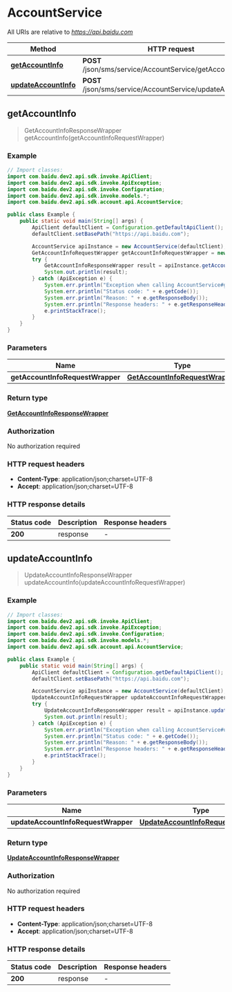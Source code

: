 # AccountService

All URIs are relative to *https://api.baidu.com*

Method | HTTP request | Description
------------- | ------------- | -------------
[**getAccountInfo**](AccountService.md#getAccountInfo) | **POST** /json/sms/service/AccountService/getAccountInfo | 
[**updateAccountInfo**](AccountService.md#updateAccountInfo) | **POST** /json/sms/service/AccountService/updateAccountInfo | 



## getAccountInfo

> GetAccountInfoResponseWrapper getAccountInfo(getAccountInfoRequestWrapper)



### Example

```java
// Import classes:
import com.baidu.dev2.api.sdk.invoke.ApiClient;
import com.baidu.dev2.api.sdk.invoke.ApiException;
import com.baidu.dev2.api.sdk.invoke.Configuration;
import com.baidu.dev2.api.sdk.invoke.models.*;
import com.baidu.dev2.api.sdk.account.api.AccountService;

public class Example {
    public static void main(String[] args) {
        ApiClient defaultClient = Configuration.getDefaultApiClient();
        defaultClient.setBasePath("https://api.baidu.com");

        AccountService apiInstance = new AccountService(defaultClient);
        GetAccountInfoRequestWrapper getAccountInfoRequestWrapper = new GetAccountInfoRequestWrapper(); // GetAccountInfoRequestWrapper | 
        try {
            GetAccountInfoResponseWrapper result = apiInstance.getAccountInfo(getAccountInfoRequestWrapper);
            System.out.println(result);
        } catch (ApiException e) {
            System.err.println("Exception when calling AccountService#getAccountInfo");
            System.err.println("Status code: " + e.getCode());
            System.err.println("Reason: " + e.getResponseBody());
            System.err.println("Response headers: " + e.getResponseHeaders());
            e.printStackTrace();
        }
    }
}
```

### Parameters


Name | Type | Description  | Notes
------------- | ------------- | ------------- | -------------
 **getAccountInfoRequestWrapper** | [**GetAccountInfoRequestWrapper**](GetAccountInfoRequestWrapper.md)|  |

### Return type

[**GetAccountInfoResponseWrapper**](GetAccountInfoResponseWrapper.md)

### Authorization

No authorization required

### HTTP request headers

- **Content-Type**: application/json;charset=UTF-8
- **Accept**: application/json;charset=UTF-8


### HTTP response details
| Status code | Description | Response headers |
|-------------|-------------|------------------|
| **200** | response |  -  |


## updateAccountInfo

> UpdateAccountInfoResponseWrapper updateAccountInfo(updateAccountInfoRequestWrapper)



### Example

```java
// Import classes:
import com.baidu.dev2.api.sdk.invoke.ApiClient;
import com.baidu.dev2.api.sdk.invoke.ApiException;
import com.baidu.dev2.api.sdk.invoke.Configuration;
import com.baidu.dev2.api.sdk.invoke.models.*;
import com.baidu.dev2.api.sdk.account.api.AccountService;

public class Example {
    public static void main(String[] args) {
        ApiClient defaultClient = Configuration.getDefaultApiClient();
        defaultClient.setBasePath("https://api.baidu.com");

        AccountService apiInstance = new AccountService(defaultClient);
        UpdateAccountInfoRequestWrapper updateAccountInfoRequestWrapper = new UpdateAccountInfoRequestWrapper(); // UpdateAccountInfoRequestWrapper | 
        try {
            UpdateAccountInfoResponseWrapper result = apiInstance.updateAccountInfo(updateAccountInfoRequestWrapper);
            System.out.println(result);
        } catch (ApiException e) {
            System.err.println("Exception when calling AccountService#updateAccountInfo");
            System.err.println("Status code: " + e.getCode());
            System.err.println("Reason: " + e.getResponseBody());
            System.err.println("Response headers: " + e.getResponseHeaders());
            e.printStackTrace();
        }
    }
}
```

### Parameters


Name | Type | Description  | Notes
------------- | ------------- | ------------- | -------------
 **updateAccountInfoRequestWrapper** | [**UpdateAccountInfoRequestWrapper**](UpdateAccountInfoRequestWrapper.md)|  |

### Return type

[**UpdateAccountInfoResponseWrapper**](UpdateAccountInfoResponseWrapper.md)

### Authorization

No authorization required

### HTTP request headers

- **Content-Type**: application/json;charset=UTF-8
- **Accept**: application/json;charset=UTF-8


### HTTP response details
| Status code | Description | Response headers |
|-------------|-------------|------------------|
| **200** | response |  -  |

